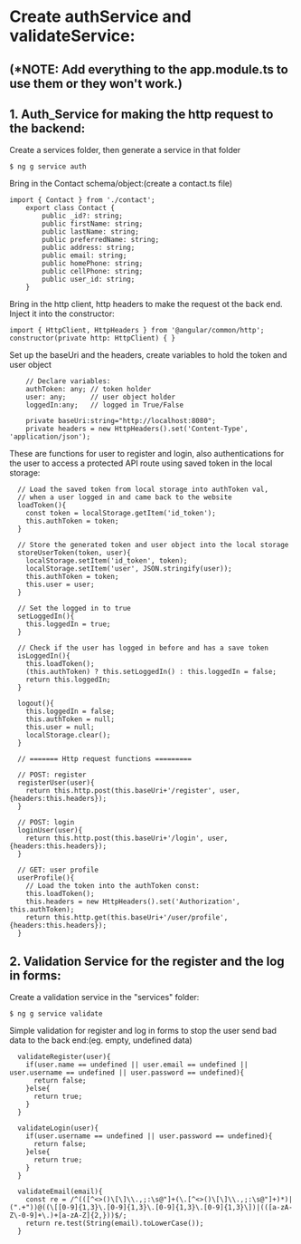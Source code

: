 # Create authService and validateService:
## (*NOTE: Add everything to the app.module.ts to use them or they won't work.)
## 1. Auth_Service for making the http request to the backend:
Create a services folder, then generate a service in that folder
```
$ ng g service auth
```
Bring in the Contact schema/object:(create a contact.ts file)
```
import { Contact } from './contact';
    export class Contact {
        public _id?: string;
        public firstName: string;
        public lastName: string;
        public preferredName: string;
        public address: string;
        public email: string;
        public homePhone: string;
        public cellPhone: string;
        public user_id: string;
    }
```
Bring in the http client, http headers to make the request ot the back end.
Inject it into the constructor:
```
import { HttpClient, HttpHeaders } from '@angular/common/http';
constructor(private http: HttpClient) { }
```
Set up the baseUri and the headers, create variables to hold the token
and user object
```
    // Declare variables:
    authToken: any; // token holder
    user: any;      // user object holder
    loggedIn:any;   // logged in True/False 

    private baseUri:string="http://localhost:8080";
    private headers = new HttpHeaders().set('Content-Type', 'application/json');
```
These are functions for user to register and login, also authentications 
for the user to access a protected API route using saved token in the 
local storage:
```
  // Load the saved token from local storage into authToken val,
  // when a user logged in and came back to the website
  loadToken(){
    const token = localStorage.getItem('id_token');
    this.authToken = token;
  }

  // Store the generated token and user object into the local storage
  storeUserToken(token, user){
    localStorage.setItem('id_token', token);
    localStorage.setItem('user', JSON.stringify(user));
    this.authToken = token;
    this.user = user;
  }

  // Set the logged in to true
  setLoggedIn(){
    this.loggedIn = true;
  }

  // Check if the user has logged in before and has a save token
  isLoggedIn(){
    this.loadToken();
    (this.authToken) ? this.setLoggedIn() : this.loggedIn = false;
    return this.loggedIn;
  }

  logout(){
    this.loggedIn = false;
    this.authToken = null;
    this.user = null;
    localStorage.clear();
  }

  // ======= Http request functions =========

  // POST: register
  registerUser(user){
    return this.http.post(this.baseUri+'/register', user, {headers:this.headers});
  }

  // POST: login
  loginUser(user){
    return this.http.post(this.baseUri+'/login', user, {headers:this.headers});
  }

  // GET: user profile
  userProfile(){
    // Load the token into the authToken const:
    this.loadToken();
    this.headers = new HttpHeaders().set('Authorization', this.authToken);
    return this.http.get(this.baseUri+'/user/profile', {headers:this.headers});
  }
```
## 2. Validation Service for the register and the log in forms:
Create a validation service in the "services" folder:
```
$ ng g service validate
```
Simple validation for register and log in forms to stop the user send bad data
to the back end:(eg. empty, undefined data)
```
  validateRegister(user){
    if(user.name == undefined || user.email == undefined || user.username == undefined || user.password == undefined){
      return false;
    }else{
      return true;
    }
  }

  validateLogin(user){
    if(user.username == undefined || user.password == undefined){
      return false;
    }else{
      return true;
    }
  }

  validateEmail(email){
    const re = /^(([^<>()\[\]\\.,;:\s@"]+(\.[^<>()\[\]\\.,;:\s@"]+)*)|(".+"))@((\[[0-9]{1,3}\.[0-9]{1,3}\.[0-9]{1,3}\.[0-9]{1,3}\])|(([a-zA-Z\-0-9]+\.)+[a-zA-Z]{2,}))$/;
    return re.test(String(email).toLowerCase());
  }
```